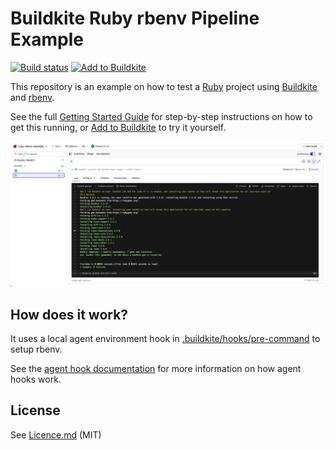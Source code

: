 # Buildkite Ruby rbenv Pipeline Example

[![Build status](https://badge.buildkite.com/aab023f2f33ab06766ed6236bc40caf0df1d9448e4f590d0ee.svg?branch=main)](https://buildkite.com/buildkite/ruby-rbenv-example)
[![Add to Buildkite](https://buildkite.com/button.svg)](https://buildkite.com/new)

This repository is an example on how to test a [Ruby](https://www.ruby-lang.org/en/) project using [Buildkite](https://buildkite.com/) and [rbenv](https://github.com/rbenv/rbenv). 

See the full [Getting Started Guide](https://buildkite.com/docs/guides/getting-started) for step-by-step instructions on how to get this running, or [Add to Buildkite](https://buildkite.com/new) to try it yourself.

<a href="https://buildkite.com/buildkite/ruby-rbenv-example/builds?branch=main"><img width="1491" alt="Screenshot of Buildkite ruby rbenv example pipeline" src=".buildkite/screenshot.png" /></a>
## How does it work?

It uses a local agent environment hook in [.buildkite/hooks/pre-command](.buildkite/hooks/pre-command) to setup rbenv.

See the [agent hook documentation](https://buildkite.com/docs/agent/hooks) for more information on how agent hooks work.

## License

See [Licence.md](Licence.md) (MIT)
